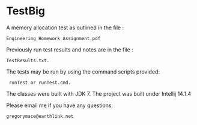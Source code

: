# TestBig
A memory allocation test as outlined in the file :

    Engineering Homework Assignment.pdf

Previously run test results and notes are in the file : 

    TestResults.txt.  

The tests may be run by using the command scripts provided:

     runTest or runTest.cmd.

The classes were built with JDK 7.  The project was built under Intellij 14.1.4

Please email me if you have any questions:

    gregorymace@earthlink.net

